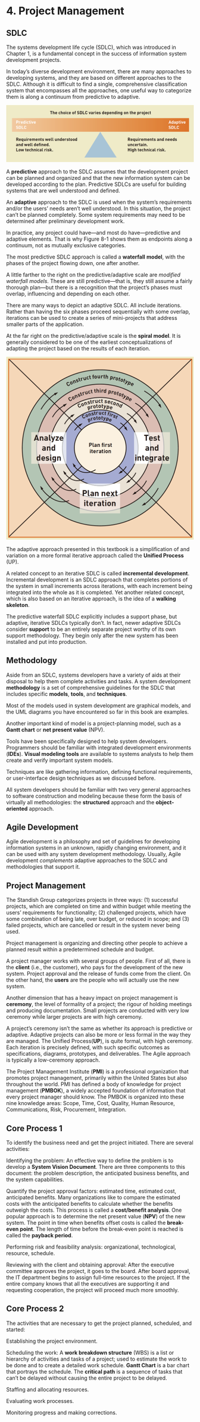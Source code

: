 # 4. Project Management

## SDLC

The systems development life cycle \(SDLC\), which was introduced in Chapter 1, is
 a fundamental concept in the success of information system development projects.

In today’s diverse development environment, there are many approaches to
 developing systems, and they are based on different approaches to the SDLC.
 Although it is difficult to find a single, comprehensive classification system that
 encompasses all the approaches, one useful way to categorize them is along a
 continuum from predictive to adaptive.

![](../.gitbook/assets/screen-shot-2018-06-10-at-19.13.18.png)

A **predictive** approach to the SDLC assumes that the development project
 can be planned and organized and that the new information system can be
 developed according to the plan. Predictive SDLCs are useful for building 
systems that are well understood and defined.

An **adaptive** approach to the SDLC is used when the system’s requirements 
and/or the users’ needs aren’t well understood. In this situation, the project can’t 
be planned completely. Some system requirements may need to be determined
 after preliminary development work.

In practice, any project could have—and most do have—predictive and 
adaptive elements. That is why Figure 8-1 shows them as endpoints along a
 continuum, not as mutually exclusive categories.

The most predictive SDLC approach is called a **waterfall** **model**, with the phases of the project 
flowing down, one after another.

A little farther to the right on the predictive/adaptive scale are _modified waterfall
 models_. These are still predictive—that is, they still assume a fairly thorough
 plan—but there is a recognition that the project’s phases must overlap, influencing 
and depending on each other.

There are many ways to depict an adaptive 
SDLC. All include iterations. Rather than having the six phases proceed sequentially
 with some overlap, iterations can be used to create a series of mini-projects that 
address smaller parts of the application.

At the far right on the predictive/adaptive scale is the **spiral model**. It
 is generally considered to be one of 
the earliest conceptualizations of adapting the project based on the results of
each iteration.

![](../.gitbook/assets/screen-shot-2018-06-10-at-19.30.46.png)

The adaptive approach presented in this textbook is
 a simplification of and variation on a more formal iterative approach called the
 **Unified Process** \(UP\).

A related concept to an iterative SDLC is called **incremental development**. 
Incremental development is an SDLC 
approach that completes portions of the system 
in small increments across iterations, with each
 increment being integrated into the whole as it
is completed. Yet another related concept, which is also based on an iterative approach, is
 the idea of a **walking skeleton**.

The predictive waterfall SDLC explicitly includes a support phase, but adaptive, 
iterative SDLCs typically don’t. In fact, newer adaptive SDLCs consider **support**
 to be an entirely separate project worthy of its own support methodology. They begin only after
 the new system has been installed and put into production.

## Methodology

Aside from an SDLC, systems developers have a variety of aids at their disposal
to help them complete activities and tasks. A system development **methodology** is a set of comprehensive guidelines for the SDLC 
that includes specific **models**, **tools**, and
 **techniques**.

Most of the models used in system development are graphical models, and the UML diagrams you have
 encountered so far in this book are examples.

Another important kind of model is a project-planning model, such as
 a **Gantt chart** or **net present value** \(NPV\).

Tools have been specifically designed to help system developers.
 Programmers should be familiar with integrated development environments
\(**IDEs**\). **Visual 
modeling tools** are available to systems analysts to help them create and verify
 important system models.

Techniques are like gathering information, defining functional requirements, or user-interface design techniques as we discussed before.

All system developers should be familiar with two very general approaches 
to software construction and modeling because these form the basis of virtually 
all methodologies: the **structured** approach and the **object-oriented** approach.

## Agile Development

Agile development is a philosophy and set of guidelines for developing information systems in an unknown, rapidly changing environment, and it can be used with any system development methodology. Usually, Agile development _complements_ adaptive approaches to the SDLC and methodologies that support it.

## Project Management

The Standish Group categorizes projects in three ways: \(1\) successful projects, which are completed on time and within budget while meeting the users’ requirements for functionality; \(2\) challenged projects, which have some combination of being late, over budget, or reduced in scope; and \(3\) failed projects, which are cancelled or result in the system never being used.

Project management is organizing and directing other people to achieve a planned result within a predetermined schedule and budget.

A project manager works with several groups of people. First of all, there is the **client** \(i.e., the customer\), who pays for the development of the new system. Project approval and the release of funds come from the client. On the other hand, the **users** are the people who will actually use the new system.

Another dimension that has a heavy impact on project management is **ceremony**, the level of formality of a project; the rigour of holding meetings and producing documentation. Small projects are conducted with very low ceremony while larger projects are with high ceremony.

A project’s ceremony isn’t the same as whether its approach is predictive or adaptive. Adaptive projects can also be more or less formal in the way they are managed. The Unified Process\(**UP**\), is quite formal, with high ceremony. Each iteration is precisely defined, with such specific outcomes as specifications, diagrams, prototypes, and deliverables. The Agile approach is typically a low-ceremony approach.

The Project Management Institute \(**PMI**\) is a professional organization that promotes project management, primarily within the United States but also throughout the world. PMI has defined a body of knowledge for project management \(**PMBOK**\), a widely accepted foundation of information that every project manager should know. The PMBOK is organized into these nine knowledge areas: Scope, Time, Cost, Quality, Human Resource, Communications, Risk, Procurement, Integration.

## Core Process 1

To identify the business need and get the project initiated. There are several activities:

Identifying the problem: An effective way to define the problem is to develop a **System Vision Document**. There are three components to this document: the problem description, the anticipated business benefits, and the system capabilities.

Quantify the project approval factors: estimated time, estimated cost, anticipated benefits. Many organizations like to compare the estimated costs with the anticipated benefits to calculate whether the benefits outweigh the costs. This process is called a **cost/benefit analysis**. One popular approach is to determine the net present value \(**NPV**\) of the new system. The point in time when benefits offset costs is called the **break-even point**. The length of time before the break-even point is reached is called the **payback period**.

Performing risk and feasibility analysis: organizational, technological, resource, schedule.

Reviewing with the client and obtaining approval: After the executive committee approves the project, it goes to the board. After board approval, the IT department begins to assign full-time resources to the project. If the entire company knows that all the executives are supporting it and requesting cooperation, the project will proceed much more smoothly.

## Core Process 2

The activities that are necessary to get the project planned, scheduled, and started:

Establishing the project environment.

Scheduling the work: A **work breakdown structure** \(WBS\) is a list or hierarchy of activities and tasks of a project; used to estimate the work to be done and to create a detailed work schedule. **Gantt Chart** is a bar chart that portrays the schedule. The **critical path** is a sequence of tasks that can’t be delayed without causing the entire project to be delayed.

Staffing and allocating resources.

Evaluating work processes.

Monitoring progress and making corrections.

